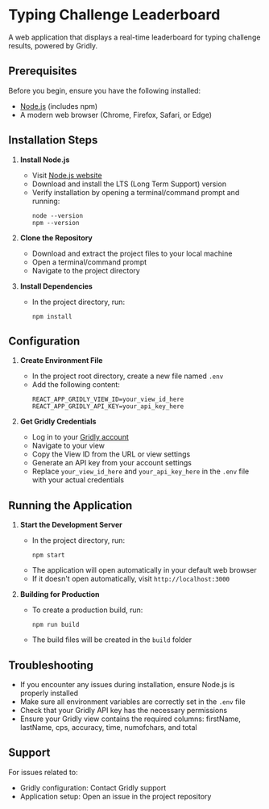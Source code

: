 # Typing Challenge Leaderboard

A web application that displays a real-time leaderboard for typing challenge results, powered by Gridly.

## Prerequisites

Before you begin, ensure you have the following installed:
- [Node.js](https://nodejs.org/) (includes npm)
- A modern web browser (Chrome, Firefox, Safari, or Edge)

## Installation Steps

1. **Install Node.js**
   - Visit [Node.js website](https://nodejs.org/)
   - Download and install the LTS (Long Term Support) version
   - Verify installation by opening a terminal/command prompt and running:
     ```
     node --version
     npm --version
     ```

2. **Clone the Repository**
   - Download and extract the project files to your local machine
   - Open a terminal/command prompt
   - Navigate to the project directory

3. **Install Dependencies**
   - In the project directory, run:
     ```
     npm install
     ```

## Configuration

1. **Create Environment File**
   - In the project root directory, create a new file named `.env`
   - Add the following content:
     ```
     REACT_APP_GRIDLY_VIEW_ID=your_view_id_here
     REACT_APP_GRIDLY_API_KEY=your_api_key_here
     ```

2. **Get Gridly Credentials**
   - Log in to your [Gridly account](https://app.gridly.com/)
   - Navigate to your view
   - Copy the View ID from the URL or view settings
   - Generate an API key from your account settings
   - Replace `your_view_id_here` and `your_api_key_here` in the `.env` file with your actual credentials

## Running the Application

1. **Start the Development Server**
   - In the project directory, run:
     ```
     npm start
     ```
   - The application will open automatically in your default web browser
   - If it doesn't open automatically, visit `http://localhost:3000`

2. **Building for Production**
   - To create a production build, run:
     ```
     npm run build
     ```
   - The build files will be created in the `build` folder

## Troubleshooting

- If you encounter any issues during installation, ensure Node.js is properly installed
- Make sure all environment variables are correctly set in the `.env` file
- Check that your Gridly API key has the necessary permissions
- Ensure your Gridly view contains the required columns: firstName, lastName, cps, accuracy, time, numofchars, and total

## Support

For issues related to:
- Gridly configuration: Contact Gridly support
- Application setup: Open an issue in the project repository 